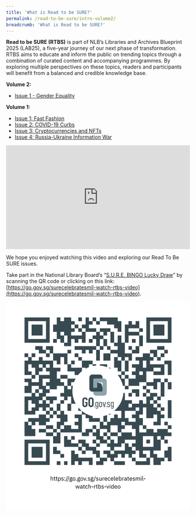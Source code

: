 ```yaml
---
title: 'What is Read to be SURE?'
permalink: /read-to-be-sure/intro-volume2/
breadcrumb: 'What is Read to be SURE?'
---
```


**Read to be SURE (RTBS)** is part of NLB’s Libraries and Archives Blueprint 2025 (LAB25), a five-year journey of our next phase of transformation. RTBS aims to educate and inform the public on trending topics through a combination of curated content and accompanying programmes. By exploring multiple perspectives on these topics, readers and participants will benefit from a balanced and credible knowledge base.

**Volume 2:**

- [Issue 1 - Gender Equality](/read-to-be-sure-volume-2/issue1-gender-equality/)

**Volume 1:**

- [Issue 1: Fast Fashion](/read-to-be-sure/issue1-introduction/)
- [Issue 2: COVID-19 Curbs](/read-to-be-sure/issue2-overview/)
- [Issue 3: Cryptocurrencies and NFTs](/read-to-be-sure/issue3-overview/)
- [Issue 4: Russia-Ukraine Information War](/read-to-be-sure/issue4-ukraine/)



<style>.embed-container { position: relative; padding-bottom: 56.25%; height: 0; overflow: hidden; max-width: 100%; } .embed-container iframe, .embed-container object, .embed-container embed { position: absolute; top: 0; left: 0; width: 100%; height: 100%; }</style><div class='embed-container'>

<iframe width="560" height="315" src="https://www.youtube.com/embed/erOZVTrw5Zc" title="YouTube video player" frameborder="0" allow="accelerometer; autoplay; clipboard-write; encrypted-media; gyroscope; picture-in-picture" allowfullscreen></iframe></div>

We hope you enjoyed watching this video and exploring our Read To Be SURE issues.

 

Take part in the National Library Board’s “[S.U.R.E. BINGO Lucky Draw](https://sure.nlb.gov.sg/events/surecelebratesmil-bingo-howtoplay/)” by scanning the QR code or clicking on this link: [https://go.gov.sg/surecelebratesmil-watch-rtbs-video](https://go.gov.sg/surecelebratesmil-watch-rtbs-video).

![](../images/https___go.gov.sg_surecelebratesmil-watch-rtbs-video.png)

